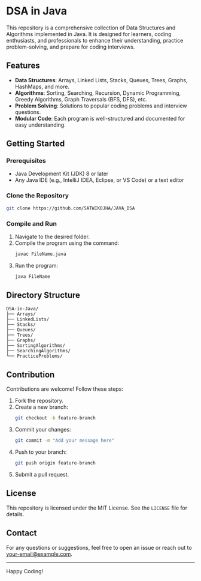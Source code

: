 # DSA in Java

This repository is a comprehensive collection of Data Structures and Algorithms implemented in Java. It is designed for learners, coding enthusiasts, and professionals to enhance their understanding, practice problem-solving, and prepare for coding interviews.

## Features
- **Data Structures**: Arrays, Linked Lists, Stacks, Queues, Trees, Graphs, HashMaps, and more.
- **Algorithms**: Sorting, Searching, Recursion, Dynamic Programming, Greedy Algorithms, Graph Traversals (BFS, DFS), etc.
- **Problem Solving**: Solutions to popular coding problems and interview questions.
- **Modular Code**: Each program is well-structured and documented for easy understanding.

## Getting Started

### Prerequisites
- Java Development Kit (JDK) 8 or later
- Any Java IDE (e.g., IntelliJ IDEA, Eclipse, or VS Code) or a text editor

### Clone the Repository
```bash
git clone https://github.com/SATWIKOJHA/JAVA_DSA
```

### Compile and Run
1. Navigate to the desired folder.
2. Compile the program using the command:
   ```bash
   javac FileName.java
   ```
3. Run the program:
   ```bash
   java FileName
   ```

## Directory Structure
```
DSA-in-Java/
├── Arrays/
├── LinkedLists/
├── Stacks/
├── Queues/
├── Trees/
├── Graphs/
├── SortingAlgorithms/
├── SearchingAlgorithms/
└── PracticeProblems/
```

## Contribution
Contributions are welcome! Follow these steps:
1. Fork the repository.
2. Create a new branch:
   ```bash
   git checkout -b feature-branch
   ```
3. Commit your changes:
   ```bash
   git commit -m "Add your message here"
   ```
4. Push to your branch:
   ```bash
   git push origin feature-branch
   ```
5. Submit a pull request.

## License
This repository is licensed under the MIT License. See the `LICENSE` file for details.

## Contact
For any questions or suggestions, feel free to open an issue or reach out to [your-email@example.com](mailto:ojhasatwik@gmail.com).

---
Happy Coding!
